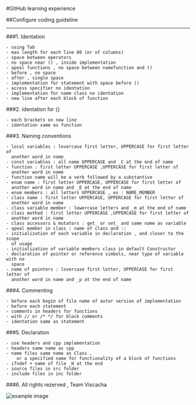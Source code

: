 #GitHub learning experience

##Configure coding guideline


--------------------------------------------------------------------------------

###1. Identation 
	
	- using Tab 
	- max length for each line 80 (nr of columns)
	- space between operators
	- no space near () , inside implementation
	- apeal functions , no space between namefunction and ()
	- before , no space 
	- after , single space
	- implementation for statement with space before ()
	- access specifier no identation 
	- implementation for name class no identation
	- new line after each block of function 
	
	
###2. Identation for {}

	- each brackets on new line 
	- identation same as function
	
	
###3. Naming conventions 

	- local variables : lovercase first letter, UPPERCASE for first letter of
	  another word in name
	- const variables : all name UPPERCASE and _C at the end of name
	- function : first letter UPPERCASE ,UPPERCASE for first letter of
	  another word in name
	- function name will be a verb followed by a substantive
	- enum name : first letter UPPERCASE, UPPERCASE for first letter of
	  another word in name and _E at the end of name
	- enum members : all letters UPPERCASE , ex : NAME_MEMBER
	- class name : first letter UPPERCASE, UPPERCASE for first letter of
	  another word in name
	- class variable member : lowercase letters and _m at the end of name
	- class method : first letter UPPERCASE ,UPPERCASE for first letter of
	  another word in name
	- class accessors & mutators : get_ or set_ and same name as variable
	- apeal member in class : name of class and ::
	- initialization of each variable in declaration , and closer to the scope 
	  of usage
	- initialization of variable members class in default Constructor
	- declaration of pointer or reference simbols, near type of variable with no 
	  space
	- name of pointers : lovercase first letter, UPPERCASE for first letter of
	  another word in name and _p at the end of name

	  
###4. Commenting

	- before each begin of file name of autor version of implementation 
	- before each statement
	- comments in headers for functions
	- with // or /* */ for block comments
	- identation same as statement
	

###5. Declaration

	- use headers and cpp implementation
	- headers same name as cpp
	- name files same name as Class ,
    	or a specified name for functionality of a block of functions
	- ifndef + name of file _H at the end
	- source files in src folder
	- include files in inc folder
	
###6. All rights rezerved , Team Viscacha


![example image](https://i.imgur.com/3NhecgQ.jpg "An exemplary image") 

	
	
